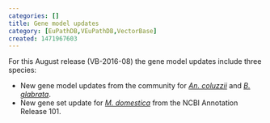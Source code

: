 ```yaml
---
categories: []
title: Gene model updates
category: [EuPathDB,VEuPathDB,VectorBase]
created: 1471967603
---
```

For this August release (VB-2016-08) the gene model updates include three species: 

<ul>
<li>New gene model updates from the community for <a href="/organisms/anopheles-coluzzii/mali-nih/acolm1.3"><i>An. coluzzii</i></a> and <a href="/organisms/biomphalaria-glabrata/bb02/bglab1.4"><i>B. glabrata</i></a>.</li>
<li>New gene set update for <a href="/organisms/musca-domestica"><i>M. domestica</i></a> from the  NCBI Annotation Release 101.</li>
</ul>
